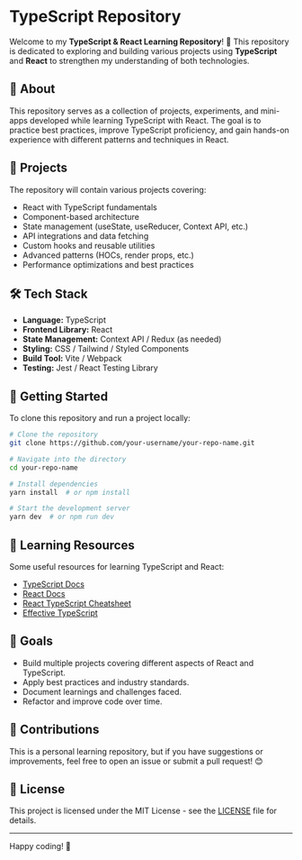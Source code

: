 # TypeScript Repository

Welcome to my **TypeScript & React Learning Repository**! 🚀 This repository is dedicated to exploring and building various projects using **TypeScript** and **React** to strengthen my understanding of both technologies.

## 📌 About
This repository serves as a collection of projects, experiments, and mini-apps developed while learning TypeScript with React. The goal is to practice best practices, improve TypeScript proficiency, and gain hands-on experience with different patterns and techniques in React.

## 📁 Projects
The repository will contain various projects covering:
- React with TypeScript fundamentals
- Component-based architecture
- State management (useState, useReducer, Context API, etc.)
- API integrations and data fetching
- Custom hooks and reusable utilities
- Advanced patterns (HOCs, render props, etc.)
- Performance optimizations and best practices

## 🛠 Tech Stack
- **Language:** TypeScript
- **Frontend Library:** React
- **State Management:** Context API / Redux (as needed)
- **Styling:** CSS / Tailwind / Styled Components
- **Build Tool:** Vite / Webpack
- **Testing:** Jest / React Testing Library

## 🚀 Getting Started
To clone this repository and run a project locally:

```sh
# Clone the repository
git clone https://github.com/your-username/your-repo-name.git

# Navigate into the directory
cd your-repo-name

# Install dependencies
yarn install  # or npm install

# Start the development server
yarn dev  # or npm run dev
```

## 📖 Learning Resources
Some useful resources for learning TypeScript and React:
- [TypeScript Docs](https://www.typescriptlang.org/docs/)
- [React Docs](https://react.dev/)
- [React TypeScript Cheatsheet](https://react-typescript-cheatsheet.netlify.app/)
- [Effective TypeScript](https://www.oreilly.com/library/view/effective-typescript/9781492053743/)

## 🎯 Goals
- Build multiple projects covering different aspects of React and TypeScript.
- Apply best practices and industry standards.
- Document learnings and challenges faced.
- Refactor and improve code over time.

## 📢 Contributions
This is a personal learning repository, but if you have suggestions or improvements, feel free to open an issue or submit a pull request! 😊

## 📝 License
This project is licensed under the MIT License - see the [LICENSE](LICENSE) file for details.

---
Happy coding! 🚀

